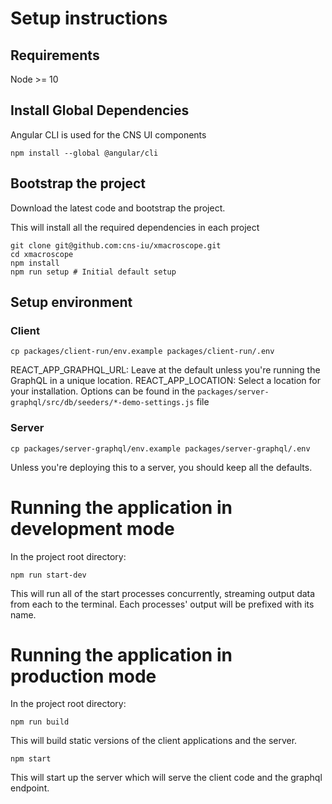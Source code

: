 # Setup instructions

## Requirements

Node >= 10

## Install Global Dependencies
Angular CLI is used for the CNS UI components
```
npm install --global @angular/cli
```

## Bootstrap the project
Download the latest code and bootstrap the project.

This will install all the required dependencies in each project
```
git clone git@github.com:cns-iu/xmacroscope.git
cd xmacroscope
npm install
npm run setup # Initial default setup
```

## Setup environment
### Client
```
cp packages/client-run/env.example packages/client-run/.env
```
REACT_APP_GRAPHQL_URL: Leave at the default unless you're running the GraphQL in a unique location.
REACT_APP_LOCATION: Select a location for your installation. Options can be found in the `packages/server-graphql/src/db/seeders/*-demo-settings.js` file
### Server
```
cp packages/server-graphql/env.example packages/server-graphql/.env
```
Unless you're deploying this to a server, you should keep all the defaults.

# Running the application in development mode

In the project root directory:
```
npm run start-dev
```
This will run all of the start processes concurrently, streaming output data from each to the terminal. Each processes' output will be prefixed with its name.

# Running the application in production mode

In the project root directory:
```
npm run build
```
This will build static versions of the client applications and the server.
```
npm start
```
This will start up the server which will serve the client code and the graphql endpoint.
